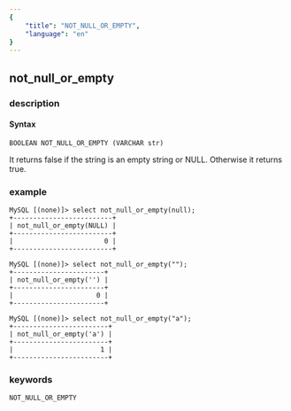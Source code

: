 ```yaml
---
{
    "title": "NOT_NULL_OR_EMPTY",
    "language": "en"
}
---
```


<!--
Licensed to the Apache Software Foundation (ASF) under one
or more contributor license agreements.  See the NOTICE file
distributed with this work for additional information
regarding copyright ownership.  The ASF licenses this file
to you under the Apache License, Version 2.0 (the
"License"); you may not use this file except in compliance
with the License.  You may obtain a copy of the License at

  http://www.apache.org/licenses/LICENSE-2.0

Unless required by applicable law or agreed to in writing,
software distributed under the License is distributed on an
"AS IS" BASIS, WITHOUT WARRANTIES OR CONDITIONS OF ANY
KIND, either express or implied.  See the License for the
specific language governing permissions and limitations
under the License.
-->

## not_null_or_empty
### description
#### Syntax

`BOOLEAN NOT_NULL_OR_EMPTY (VARCHAR str)`

It returns false if the string is an empty string or NULL. Otherwise it returns true.

### example

```
MySQL [(none)]> select not_null_or_empty(null);
+-------------------------+
| not_null_or_empty(NULL) |
+-------------------------+
|                       0 |
+-------------------------+

MySQL [(none)]> select not_null_or_empty("");
+-----------------------+
| not_null_or_empty('') |
+-----------------------+
|                     0 |
+-----------------------+

MySQL [(none)]> select not_null_or_empty("a");
+------------------------+
| not_null_or_empty('a') |
+------------------------+
|                      1 |
+------------------------+
```
### keywords
    NOT_NULL_OR_EMPTY

